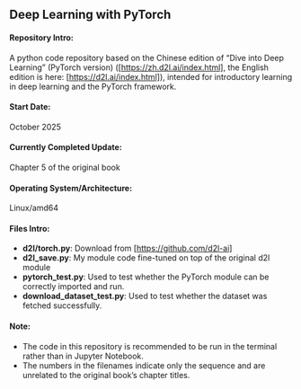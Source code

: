 ## Deep Learning with PyTorch

#### Repository Intro: 
A python code repository based on the Chinese edition of “Dive into Deep Learning” (PyTorch version) ([https://zh.d2l.ai/index.html], the English edition is here: [https://d2l.ai/index.html]), intended for introductory learning in deep learning and the PyTorch framework. 

#### Start Date:
October 2025

#### Currently Completed Update:
Chapter 5 of the original book

#### Operating System/Architecture:
Linux/amd64

#### Files Intro:
- **d2l/torch.py**: Download from [https://github.com/d2l-ai]
- **d2l_save.py**: My module code fine-tuned on top of the original d2l module
- **pytorch_test.py**: Used to test whether the PyTorch module can be correctly imported and run.
- **download_dataset_test.py**: Used to test whether the dataset was fetched successfully.

#### Note:
- The code in this repository is recommended to be run in the terminal rather than in Jupyter Notebook.
- The numbers in the filenames indicate only the sequence and are unrelated to the original book’s chapter titles.
